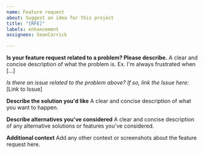 ```yaml
---
name: Feature request
about: Suggest an idea for this project
title: "[RFE]"
labels: enhancement
assignees: SeanCarrick

---
```


**Is your feature request related to a problem? Please describe.**
A clear and concise description of what the problem is. Ex. I'm always frustrated when [...]

*Is there an issue related to the problem above? If so, link the Issue here:*
[Link to Issue]

**Describe the solution you'd like**
A clear and concise description of what you want to happen.

**Describe alternatives you've considered**
A clear and concise description of any alternative solutions or features you've considered.

**Additional context**
Add any other context or screenshots about the feature request here.
